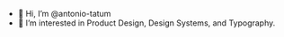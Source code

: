 - 👋 Hi, I’m @antonio-tatum
- 👀 I’m interested in Product Design, Design Systems, and Typography.

<!---
antonio-tatum/antonio-tatum is a ✨ special ✨ repository because its `README.md` (this file) appears on your GitHub profile.
You can click the Preview link to take a look at your changes.
--->
